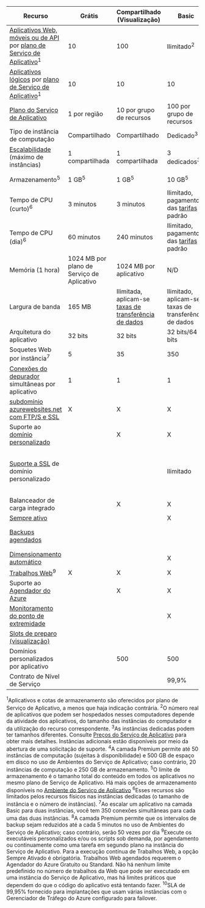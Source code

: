 Recurso|Grátis|Compartilhado (Visualização)|Basic|Padrão|Premium (Visualização)</th>
---|---|---|---|---|---
[Aplicativos Web, móveis ou de API](https://azure.microsoft.com/services/app-service/) por [ plano de Serviço de Aplicativo](../articles/app-service/azure-web-sites-web-hosting-plans-in-depth-overview.md)<sup>1</sup>|10|100|Ilimitado<sup>2</sup>|Ilimitado<sup>2</sup>|Ilimitado<sup>2</sup>
[Aplicativos lógicos](https://azure.microsoft.com/services/app-service/logic/) por [ plano de Serviço de Aplicativo](../articles/app-service/azure-web-sites-web-hosting-plans-in-depth-overview.md)</a><sup>1</sup>|10|10|10|20 por núcleo|20 por núcleo
[Plano do Serviço de Aplicativo](../articles/app-service/azure-web-sites-web-hosting-plans-in-depth-overview.md)|1 por região|10 por grupo de recursos|100 por grupo de recursos|100 por grupo de recursos|100 por grupo de recursos
Tipo de instância de computação|Compartilhado|Compartilhado|Dedicado<sup>3</sup>|Dedicado<sup>3</sup>|Dedicado<sup>3</sup></p>
[Escalabilidade](../articles/app-service-web/web-sites-scale.md) (máximo de instâncias)|1 compartilhada|1 compartilhada|3 dedicados<sup>3</sup>|10 dedicados<sup>3</sup>|20 dedicados (50 em ASE)<sup>3,4</sup>
Armazenamento<sup>5</sup>|1 GB<sup>5</sup>|1 GB<sup>5</sup>|10 GB<sup>5</sup>|50 GB<sup>5</sup>|500 GB<sup>4,5</sup></p>
Tempo de CPU (curto)<sup>6</sup>|3 minutos|3 minutos|Ilimitado, pagamento das [tarifas](https://azure.microsoft.com/pricing/details/app-service/)</a> padrão|Ilimitado, pagamento das tarifas padrão|Ilimitado, pagamento das tarifas padrão
Tempo de CPU (dia)<sup>6</sup>|60 minutos|240 minutos|Ilimitado, pagamento das [tarifas](https://azure.microsoft.com/pricing/details/app-service/)</a> padrão|Ilimitado, pagamento das tarifas padrão|Ilimitado, pagamento das tarifas padrão
Memória (1 hora)|1024 MB por plano de Serviço de Aplicativo|1024 MB por aplicativo|N/D|N/D|N/D
Largura de banda|165 MB|Ilimitada, aplicam-se [taxas de transferência de dados](https://azure.microsoft.com/pricing/details/data-transfers/)|Ilimitado, aplicam-se taxas de transferência de dados|Ilimitado, aplicam-se taxas de transferência de dados|Ilimitado, aplicam-se taxas de transferência de dados
Arquitetura do aplicativo|32 bits|32 bits|32 bits/64 bits|32 bits/64 bits|32 bits/64 bits
Soquetes Web por instância<sup>7</sup>|5|35|350|Ilimitado|Ilimitado
[Conexões do depurador](../articles/app-service-web/web-sites-dotnet-troubleshoot-visual-studio.md) simultâneas por aplicativo|1|1|1|5|5
[subdomínio azurewebsites.net com FTP/S e SSL](../articles/app-service-web/web-sites-configure-ssl-certificate.md)|X|X|X|X|X
Suporte ao [domínio personalizado](../articles/app-service-web/web-sites-custom-domain-name.md)||X|X|X|X
[Suporte a SSL](../articles/app-service-web/web-sites-configure-ssl-certificate.md) de domínio personalizado|||Ilimitado|Ilimitado, 5 conexões SSL SNI e 1 conexão IP SSL incluídas|Ilimitado, 5 conexões SSL SNI e 1 conexão IP SSL incluídas
Balanceador de carga integrado||X|X|X|X
[Sempre ativo](../articles/app-service-web/web-sites-configure.md)|||X|X|X
[Backups agendados](../articles/app-service-web/web-sites-backup.md)||||Uma vez por dia|Uma vez a cada 5 minutos<sup>8</sup>
[Dimensionamento automático](../articles/app-service-web/web-sites-scale.md)|||X|X|X
[Trabalhos Web](../articles/app-service-web/web-sites-create-web-jobs.md)<sup>9</sup>|X|X|X|X|X
Suporte ao [Agendador do Azure](https://azure.microsoft.com/services/scheduler/)||X|X|X|X
[Monitoramento do ponto de extremidade](../articles/app-service-web/web-sites-monitor.md)|||X|X|X
[Slots de preparo (visualização)](../articles/app-service-web/web-sites-staged-publishing.md)||||5|20
Domínios personalizados por aplicativo</a>||500|500|500|500
Contrato de Nível de Serviço||<p>|99,9%|99,95%<sup>10</sup>|99,95%<sup>10</sup>

<sup>1</sup>Aplicativos e cotas de armazenamento são oferecidos por plano de Serviço de Aplicativo, a menos que haja indicação contrária. <sup>2</sup>O número real de aplicativos que podem ser hospedados nesses computadores depende da atividade dos aplicativos, do tamanho das instâncias do computador e da utilização do recurso correspondente. <sup>3</sup>As instâncias dedicadas podem ter tamanhos diferentes. Consulte [Preços do Serviço de Aplicativo](https://azure.microsoft.com/pricing/details/data-transfers/pricing/details/app-service/) para obter mais detalhes. Instâncias adicionais estão disponíveis por meio da abertura de uma solicitação de suporte. <sup>4</sup>A camada Premium permite até 50 instâncias de computação (sujeitas à disponibilidade) e 500 GB de espaço em disco no uso de Ambientes do Serviço de Aplicativo; caso contrário, 20 instâncias de computação e 250 GB de armazenamento. <sup>5</sup>O limite de armazenamento é o tamanho total do conteúdo em todos os aplicativos no mesmo plano de Serviço de Aplicativo. Há mais opções de armazenamento disponíveis no [Ambiente do Serviço de Aplicativo](../articles/app-service-web/app-service-web-configure-an-app-service-environment.md#storage) <sup>6</sup>Esses recursos são limitados pelos recursos físicos nas instâncias dedicadas (o tamanho de instância e o número de instâncias). <sup>7</sup>Ao escalar um aplicativo na camada Basic para duas instâncias, você tem 350 conexões simultâneas para cada uma das duas instâncias. <sup>8</sup>A camada Premium permite que os intervalos de backup sejam reduzidos até a cada 5 minutos no uso de Ambientes do Serviço de Aplicativo; caso contrário, serão 50 vezes por dia <sup>9</sup>Execute os executáveis personalizados e/ou os scripts sob demanda, por agendamento ou continuamente como uma tarefa em segundo plano na instância do Serviço de Aplicativo. Para a execução contínua de Trabalhos Web, a opção Sempre Ativado é obrigatória. Trabalhos Web agendados requerem o Agendador do Azure Gratuito ou Standard. Não há nenhum limite predefinido no número de trabalhos da Web que pode ser executado em uma instância do Serviço de Aplicativo, mas há limites práticos que dependem do que o código do aplicativo está tentando fazer. <sup>10</sup>SLA de 99,95% fornecido para implantações que usam várias instâncias com o Gerenciador de Tráfego do Azure configurado para failover.

<!---HONumber=AcomDC_0803_2016-->